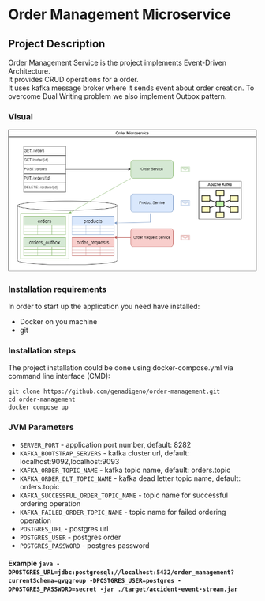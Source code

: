 # Order Management Microservice
## Project Description
Order Management Service is the project implements Event-Driven Architecture.</br>
It provides CRUD operations for a order.</br>
It uses kafka message broker where it sends event about order creation.
To overcome Dual Writing problem we also implement Outbox pattern.

### Visual
![alt text](./diagram.png)

### Installation requirements
In order to start up the application you need have installed:
- Docker on you machine </br>
- git 

### Installation steps
The project installation could be done using docker-compose.yml via command line interface (CMD):
```
git clone https://github.com/genadigeno/order-management.git
cd order-management
docker compose up
```

### JVM Parameters
- `SERVER_PORT` - application port number, default: 8282
- `KAFKA_BOOTSTRAP_SERVERS` - kafka cluster url, default: localhost:9092,localhost:9093
- `KAFKA_ORDER_TOPIC_NAME` - kafka topic name, default: orders.topic
- `KAFKA_ORDER_DLT_TOPIC_NAME` - kafka dead letter topic name, default: orders.topic
- `KAFKA_SUCCESSFUL_ORDER_TOPIC_NAME` - topic name for successful ordering operation
- `KAFKA_FAILED_ORDER_TOPIC_NAME` - topic name for failed ordering operation 
- `POSTGRES_URL` - postgres url
- `POSTGRES_USER` - postgres order
- `POSTGRES_PASSWORD` - postgres password
#### Example `java -DPOSTGRES_URL=jdbc:postgresql://localhost:5432/order_management?currentSchema=gvggroup -DPOSTGRES_USER=postgres -DPOSTGRES_PASSWORD=secret -jar ./target/accident-event-stream.jar`
